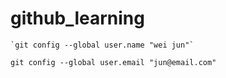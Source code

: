 # github_learning
    `git config --global user.name "wei jun"`
`git config --global user.email "jun@email.com"` 
